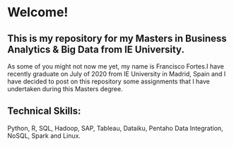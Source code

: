 # Welcome!
## This is my repository for my Masters in Business Analytics & Big Data from IE University.

As some of you might not now me yet, my name is Francisco Fortes.I have recently graduate on July of 2020 from IE University in Madrid, Spain and I have decided to post on this repository some assignments that I have undertaken during this Masters degree.

## Technical Skills:

Python, R, SQL, Hadoop, SAP, Tableau, Dataiku, Pentaho Data Integration, NoSQL, Spark and Linux.
